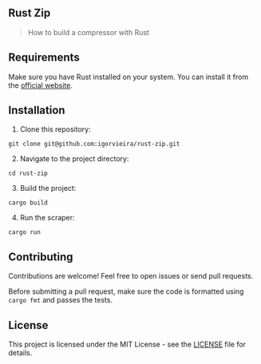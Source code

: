 ## Rust Zip

> How to build a compressor with Rust


## Requirements

Make sure you have Rust installed on your system. You can install it from the [official website](https://www.rust-lang.org/).

## Installation

1. Clone this repository:

```
git clone git@github.com:igorvieira/rust-zip.git
```

2. Navigate to the project directory:

```
cd rust-zip
```

3. Build the project:

```
cargo build
```

4. Run the scraper:

```
cargo run
```

## Contributing

Contributions are welcome! Feel free to open issues or send pull requests.

Before submitting a pull request, make sure the code is formatted using `cargo fmt` and passes the tests.

## License

This project is licensed under the MIT License - see the [LICENSE](./LICENSE) file for details.
